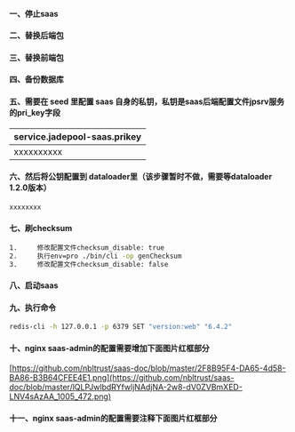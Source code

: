 #### 一、停止saas
#### 二、替换后端包
#### 三、替换前端包
#### 四、备份数据库
#### 五、需要在 seed 里配置 saas 自身的私钥，私钥是saas后端配置文件jpsrv服务的pri_key字段
|service.jadepool-saas.prikey|
|--|
| xxxxxxxxxx | 
#### 六、然后将公钥配置到 dataloader里（该步骤暂时不做，需要等dataloader 1.2.0版本）
```bash
xxxxxxxx
```
#### 七、刷checksum
```bash
1.     修改配置文件checksum_disable: true
2.     执行env=pro ./bin/cli -op genChecksum
3.     修改配置文件checksum_disable: false
```
#### 八、启动saas
#### 九、执行命令
 ```bash
 redis-cli -h 127.0.0.1 -p 6379 SET "version:web" "6.4.2"
 ```
#### 十、nginx saas-admin的配置需要增加下面图片红框部分
[https://github.com/nbltrust/saas-doc/blob/master/2F8B95F4-DA65-4d58-BA86-B3B64CFEE4E1.png](https://github.com/nbltrust/saas-doc/blob/master/lQLPJwlbdRYfwljNAdjNA-2w8-dV0ZVBmXED-LNV4sAzAA_1005_472.png)

#### 十一、nginx saas-admin的配置需要注释下面图片红框部分
